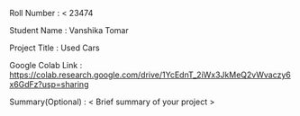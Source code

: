 Roll Number       :   < 23474

Student Name      :  Vanshika Tomar

Project Title     :   Used Cars

Google Colab Link :   https://colab.research.google.com/drive/1YcEdnT_2iWx3JkMeQ2vWvaczy6x6GdFz?usp=sharing

Summary(Optional) :   < Brief summary of your project >
